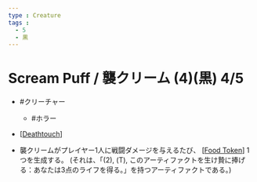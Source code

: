 ```yaml
---
type : Creature
tags : 
  - 5
  - 黒
---
```

# Scream Puff / 襲クリーム (4)(黒) 4/5

* #クリーチャー
  * #ホラー

* [[Deathtouch]]
* 襲クリームがプレイヤー1人に戦闘ダメージを与えるたび、 [[Food Token]] 1つを生成する。 (それは、「(2), (T), このアーティファクトを生け贄に捧げる：あなたは3点のライフを得る。」を持つアーティファクトである。)


[//begin]: # "Autogenerated link references for markdown compatibility"
[Deathtouch]: ../../KeywordAbilities/Deathtouch.md "Deathtouch / 接死"
[Food Token]: <../Artifacts/Tokens/Food Token.md> "Food Token / 食物・トークン"
[//end]: # "Autogenerated link references"
